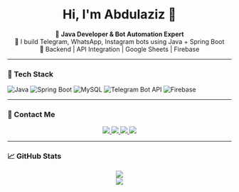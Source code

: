<h1 align="center">Hi, I'm Abdulaziz 👋</h1>

<p align="center">
  🤖 <b>Java Developer & Bot Automation Expert</b><br>
  🚀 I build Telegram, WhatsApp, Instagram bots using Java + Spring Boot<br>
  🔧 Backend | API Integration | Google Sheets | Firebase
</p>

---

### 🔧 Tech Stack
![Java](https://img.shields.io/badge/-Java-007396?style=flat-square&logo=java)
![Spring Boot](https://img.shields.io/badge/-Spring%20Boot-6DB33F?style=flat-square&logo=spring-boot)
![MySQL](https://img.shields.io/badge/-MySQL-4479A1?style=flat-square&logo=mysql)
![Telegram Bot API](https://img.shields.io/badge/-Telegram%20Bot%20API-2CA5E0?style=flat-square&logo=telegram)
![Firebase](https://img.shields.io/badge/-Firebase-FFCA28?style=flat-square&logo=firebase)

---

### 📲 Contact Me

<p align="center">
  <a href="https://t.me/funny_aza">
    <img src="https://img.shields.io/badge/Telegram-2CA5E0?style=for-the-badge&logo=telegram&logoColor=white" />
  </a>
  <a href="https://www.linkedin.com/in/abdulaziz-rasulov-b1850721b/">
    <img src="https://img.shields.io/badge/LinkedIn-0A66C2?style=for-the-badge&logo=linkedin&logoColor=white" />
  </a>
  <a href="https://www.upwork.com/freelancers/~0177f85724f28c5739">
    <img src="https://img.shields.io/badge/Upwork-6fda44?style=for-the-badge&logo=upwork&logoColor=white" />
  </a>
  <a href="https://www.fiverr.com/aziz_rasulov">
    <img src="https://img.shields.io/badge/Fiverr-1DBF73?style=for-the-badge&logo=fiverr&logoColor=white" />
  </a>
</p>

---

### 📈 GitHub Stats

<p align="center">
  <img src="https://github-readme-stats.vercel.app/api?username=rasulovabdulaziz&show_icons=true&theme=tokyonight" />
  <br>
  <img src="https://github-readme-streak-stats.herokuapp.com/?user=rasulovabdulaziz&theme=tokyonight" />
</p>
